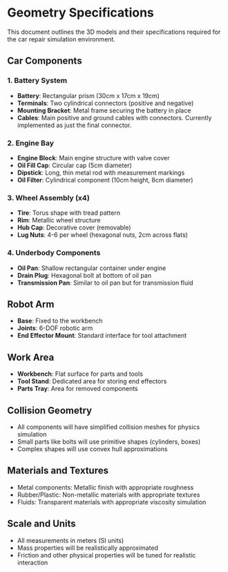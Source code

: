 # Geometry Specifications

This document outlines the 3D models and their specifications required for the car repair simulation environment.

## Car Components

### 1. Battery System
- **Battery**: Rectangular prism (30cm x 17cm x 19cm)
- **Terminals**: Two cylindrical connectors (positive and negative)
- **Mounting Bracket**: Metal frame securing the battery in place
- **Cables**: Main positive and ground cables with connectors. Currently implemented as just the final connector.

### 2. Engine Bay
- **Engine Block**: Main engine structure with valve cover
- **Oil Fill Cap**: Circular cap (5cm diameter)
- **Dipstick**: Long, thin metal rod with measurement markings
- **Oil Filter**: Cylindrical component (10cm height, 8cm diameter)

### 3. Wheel Assembly (x4)
- **Tire**: Torus shape with tread pattern
- **Rim**: Metallic wheel structure
- **Hub Cap**: Decorative cover (removable)
- **Lug Nuts**: 4-6 per wheel (hexagonal nuts, 2cm across flats)

### 4. Underbody Components
- **Oil Pan**: Shallow rectangular container under engine
- **Drain Plug**: Hexagonal bolt at bottom of oil pan
- **Transmission Pan**: Similar to oil pan but for transmission fluid

## Robot Arm
- **Base**: Fixed to the workbench
- **Joints**: 6-DOF robotic arm
- **End Effector Mount**: Standard interface for tool attachment

## Work Area
- **Workbench**: Flat surface for parts and tools
- **Tool Stand**: Dedicated area for storing end effectors
- **Parts Tray**: Area for removed components

## Collision Geometry
- All components will have simplified collision meshes for physics simulation
- Small parts like bolts will use primitive shapes (cylinders, boxes)
- Complex shapes will use convex hull approximations

## Materials and Textures
- Metal components: Metallic finish with appropriate roughness
- Rubber/Plastic: Non-metallic materials with appropriate textures
- Fluids: Transparent materials with appropriate viscosity simulation

## Scale and Units
- All measurements in meters (SI units)
- Mass properties will be realistically approximated
- Friction and other physical properties will be tuned for realistic interaction

